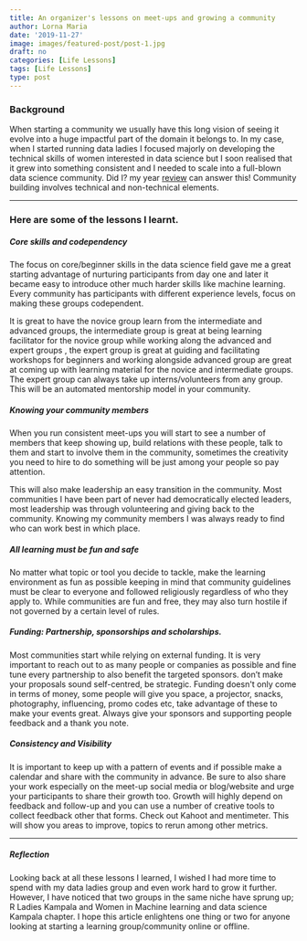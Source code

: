 ```yaml
---
title: An organizer's lessons on meet-ups and growing a community
author: Lorna Maria
date: '2019-11-27'
image: images/featured-post/post-1.jpg
draft: no
categories: [Life Lessons]
tags: [Life Lessons]
type: post
---
```

### Background

When starting a community we usually have this long vision of seeing it evolve into a huge impactful part of the domain it belongs to. In my case, when I started running data ladies I focused majorly on developing the technical skills of women interested in data science but I soon realised that it grew into something consistent and I needed to scale into a full-blown data science community. Did I? my year [review](https://medium.com/@lornamariak/a-2018-review-learning-and-life-ffcc737dac52) can answer this!
Community building involves technical and non-technical elements.

<hr>

### Here are some of the lessons I learnt.

##### Core skills and codependency
The focus on core/beginner skills in the data science field gave me a great starting advantage of nurturing participants from day one and later it became easy to introduce other much harder skills like machine learning. Every community has participants with different experience levels, focus on making these groups codependent.

It is great to have the novice group learn from the intermediate and advanced groups, the intermediate group is great at being learning facilitator for the novice group while working along the advanced and expert groups , the expert group is great at guiding and facilitating workshops for beginners and working alongside advanced group are great at coming up with learning material for the novice and intermediate groups. The expert group can always take up interns/volunteers from any group.
This will be an automated mentorship model in your community.

##### Knowing your community members
When you run consistent meet-ups you will start to see a number of members that keep showing up, build relations with these people, talk to them and start to involve them in the community, sometimes the creativity you need to hire to do something will be just among your people so pay attention.

This will also make leadership an easy transition in the community. Most communities I have been part of never had democratically elected leaders, most leadership was through volunteering and giving back to the community. Knowing my community members I was always ready to find who can work best in which place.

##### All learning must be fun and safe
No matter what topic or tool you decide to tackle, make the learning environment as fun as possible keeping in mind that community guidelines must be clear to everyone and followed religiously regardless of who they apply to. While communities are fun and free, they may also turn hostile if not governed by a certain level of rules.

##### Funding: Partnership, sponsorships and scholarships.
Most communities start while relying on external funding. It is very important to reach out to as many people or companies as possible and fine tune every partnership to also benefit the targeted sponsors. don’t make your proposals sound self-centred, be strategic.
Funding doesn't only come in terms of money, some people will give you space, a projector, snacks, photography, influencing, promo codes etc, take advantage of these to make your events great.
Always give your sponsors and supporting people feedback and a thank you note.

##### Consistency and Visibility
It is important to keep up with a pattern of events and if possible make a calendar and share with the community in advance. Be sure to also share your work especially on the meet-up social media or blog/website and urge your participants to share their growth too.
Growth will highly depend on feedback and follow-up and you can use a number of creative tools to collect feedback other that forms. Check out Kahoot and mentimeter. This will show you areas to improve, topics to rerun among other metrics.

<hr>

##### Reflection
Looking back at all these lessons I learned, I wished I had more time to spend with my data ladies group and even work hard to grow it further. However, I have noticed that two groups in the same niche have sprung up; R Ladies Kampala and Women in Machine learning and data science Kampala chapter.
I hope this article enlightens one thing or two for anyone looking at starting a learning group/community online or offline.